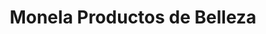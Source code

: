 ---
title: "Monela Productos de Belleza"
url: /cholula-de-rivadavia/monela-productos-de-belleza/
shop: cosméticos
---
